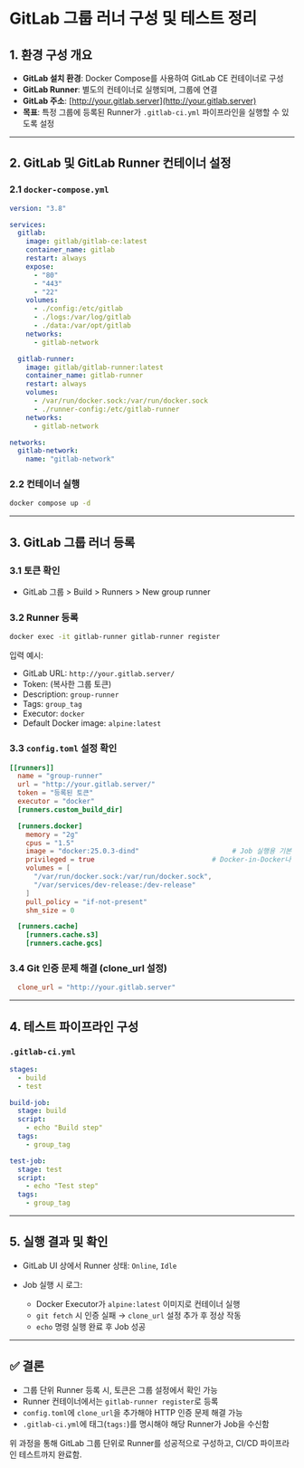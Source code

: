 # GitLab 그룹 러너 구성 및 테스트 정리

## 1. 환경 구성 개요

- **GitLab 설치 환경**: Docker Compose를 사용하여 GitLab CE 컨테이너로 구성
- **GitLab Runner**: 별도의 컨테이너로 실행되며, 그룹에 연결
- **GitLab 주소**: [http://your.gitlab.server](http://your.gitlab.server)
- **목표**: 특정 그룹에 등록된 Runner가 `.gitlab-ci.yml` 파이프라인을 실행할 수 있도록 설정

---

## 2. GitLab 및 GitLab Runner 컨테이너 설정

### 2.1 `docker-compose.yml`

```yaml
version: "3.8"

services:
  gitlab:
    image: gitlab/gitlab-ce:latest
    container_name: gitlab
    restart: always
    expose:
      - "80"
      - "443"
      - "22"
    volumes:
      - ./config:/etc/gitlab
      - ./logs:/var/log/gitlab
      - ./data:/var/opt/gitlab
    networks:
      - gitlab-network

  gitlab-runner:
    image: gitlab/gitlab-runner:latest
    container_name: gitlab-runner
    restart: always
    volumes:
      - /var/run/docker.sock:/var/run/docker.sock
      - ./runner-config:/etc/gitlab-runner
    networks:
      - gitlab-network

networks:
  gitlab-network:
    name: "gitlab-network"
```

### 2.2 컨테이너 실행

```bash
docker compose up -d
```

---

## 3. GitLab 그룹 러너 등록

### 3.1 토큰 확인

- GitLab 그룹 > Build > Runners > New group runner

### 3.2 Runner 등록

```bash
docker exec -it gitlab-runner gitlab-runner register
```

입력 예시:

- GitLab URL: `http://your.gitlab.server/`
- Token: (복사한 그룹 토큰)
- Description: `group-runner`
- Tags: `group_tag`
- Executor: `docker`
- Default Docker image: `alpine:latest`

### 3.3 `config.toml` 설정 확인

```toml
[[runners]]
  name = "group-runner"
  url = "http://your.gitlab.server/"
  token = "등록된 토큰"
  executor = "docker"
  [runners.custom_build_dir]

  [runners.docker]
    memory = "2g"
    cpus = "1.5"
    image = "docker:25.0.3-dind"                       # Job 실행용 기본 컨테이너 이미지
    privileged = true                             # Docker-in-Docker나 루트 권한 필요한 경우 true
    volumes = [
      "/var/run/docker.sock:/var/run/docker.sock",
      "/var/services/dev-release:/dev-release"
    ]
    pull_policy = "if-not-present"
    shm_size = 0

  [runners.cache]
    [runners.cache.s3]
    [runners.cache.gcs]

```

### 3.4 Git 인증 문제 해결 (clone_url 설정)

```toml
  clone_url = "http://your.gitlab.server"
```

---

## 4. 테스트 파이프라인 구성

### `.gitlab-ci.yml`

```yaml
stages:
  - build
  - test

build-job:
  stage: build
  script:
    - echo "Build step"
  tags:
    - group_tag

test-job:
  stage: test
  script:
    - echo "Test step"
  tags:
    - group_tag
```

---

## 5. 실행 결과 및 확인

- GitLab UI 상에서 Runner 상태: `Online`, `Idle`
- Job 실행 시 로그:

  - Docker Executor가 `alpine:latest` 이미지로 컨테이너 실행
  - `git fetch` 시 인증 실패 → `clone_url` 설정 추가 후 정상 작동
  - `echo` 명령 실행 완료 후 Job 성공

---

## ✅ 결론

- 그룹 단위 Runner 등록 시, 토큰은 그룹 설정에서 확인 가능
- Runner 컨테이너에서는 `gitlab-runner register`로 등록
- `config.toml`에 `clone_url`을 추가해야 HTTP 인증 문제 해결 가능
- `.gitlab-ci.yml`에 태그(`tags:`)를 명시해야 해당 Runner가 Job을 수신함

위 과정을 통해 GitLab 그룹 단위로 Runner를 성공적으로 구성하고, CI/CD 파이프라인 테스트까지 완료함.

